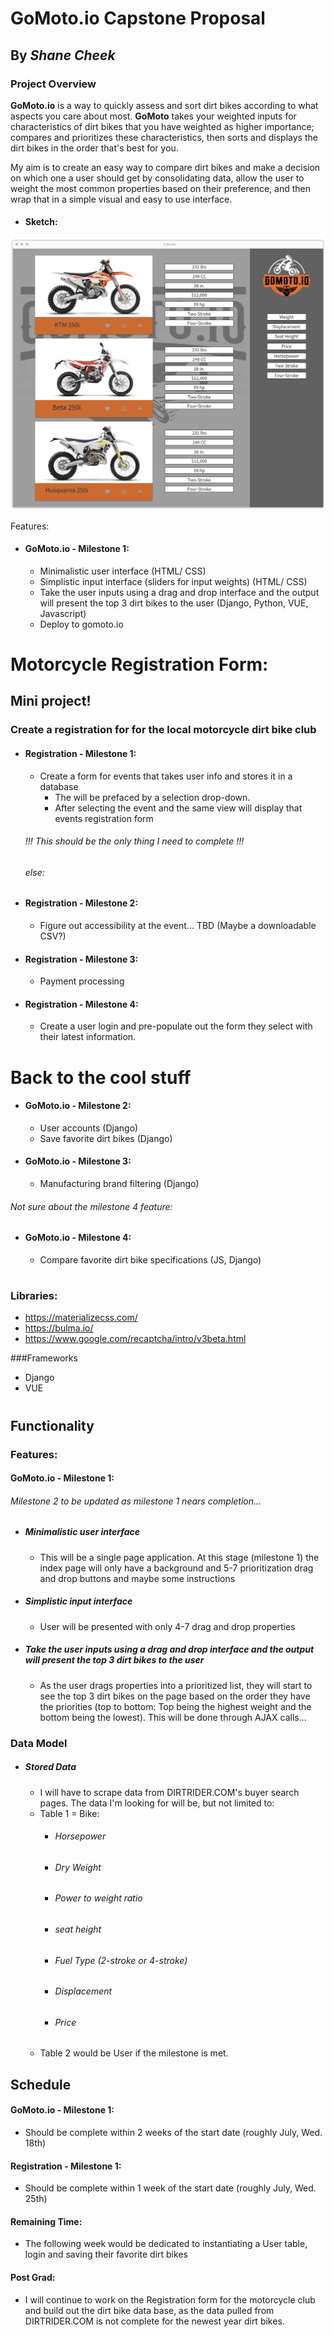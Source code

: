 # GoMoto.io Capstone Proposal
## By *Shane Cheek*
### Project Overview

**GoMoto.io** is a way to quickly assess and sort dirt bikes according to what aspects you care about most. **GoMoto** takes your weighted inputs for characteristics of dirt bikes that you have weighted as higher importance; compares and prioritizes these characteristics, then sorts and displays the dirt bikes in the order that's best for you.

My aim is to create an easy way to compare dirt bikes and make a decision on which one a user should get by consolidating data, allow the user to weight the most common properties based on their preference, and then wrap that in a simple visual and easy to use interface.

- #### Sketch:
![GoMoto.io Wireframe](capstone_scratch/Wireframe.jpg)    

Features:
- #### **GoMoto.io** - Milestone 1:
    - Minimalistic user interface (HTML/ CSS)
    - Simplistic input interface (sliders for input weights) (HTML/ CSS)
    - Take the user inputs using a drag and drop interface and the output will present the top 3 dirt bikes to the user (Django, Python, VUE, Javascript)
    - Deploy to gomoto.io
#
# Motorcycle Registration Form:
## Mini project!
### Create a registration for for the local motorcycle dirt bike club
- #### Registration - Milestone 1:
    - Create a form for events that takes user info and stores it in a database
        - The will be prefaced by a selection drop-down.
        - After selecting the event and the same view will display that events registration form
    ###### !!! This should be the only thing I need to complete !!!
    ###### else:
    
- #### Registration - Milestone 2:
    - Figure out accessibility at the event... TBD (Maybe a downloadable CSV?)
     
- #### Registration - Milestone 3:
    - Payment processing
        
- #### Registration - Milestone 4:
    - Create a user login and pre-populate out the form they select with their latest information.
#
# Back to the cool stuff
- #### **GoMoto.io** - Milestone 2:
    - User accounts (Django)
    - Save favorite dirt bikes (Django)
    
- #### **GoMoto.io** - Milestone 3:
    - Manufacturing brand filtering (Django)
    
###### *Not sure about the milestone 4 feature:*
- #### **GoMoto.io** - Milestone 4:
    - Compare favorite dirt bike specifications (JS, Django)
#

### Libraries:
- https://materializecss.com/
- https://bulma.io/
- https://www.google.com/recaptcha/intro/v3beta.html  
  
  
###Frameworks
- Django
- VUE
#
## Functionality
### Features:
#### **GoMoto.io** - Milestone 1:
###### Milestone 2 to be updated as milestone 1 nears completion...
- ##### Minimalistic user interface
    - This will be a single page application. At this stage (milestone 1) the index page will only have a background and 5-7 prioritization drag and drop buttons and maybe some instructions
- ##### Simplistic input interface
    - User will be presented with only 4-7 drag and drop properties
- ##### Take the user inputs using a drag and drop interface and the output will present the top 3 dirt bikes to the user
    - As the user drags properties into a prioritized list, they will start to see the top 3 dirt bikes on the page based on the order they have the priorities (top to bottom: Top being the highest weight and the bottom being the lowest). This will be done through AJAX calls...

### Data Model
- ##### Stored Data
    - I will have to scrape data from DIRTRIDER.COM's buyer search pages. The data I'm looking for will be, but not limited to:
    - Table 1 = Bike:
        - ###### Horsepower
        - ###### Dry Weight
        - ###### Power to weight ratio
        - ###### seat height
        - ###### Fuel Type (2-stroke or 4-stroke)
        - ###### Displacement
        - ###### Price
    - Table 2 would be User if the milestone is met.

## Schedule
#### **GoMoto.io** - Milestone 1:
- Should be complete within 2 weeks of the start date (roughly July, Wed. 18th)
#### Registration - Milestone 1:
- Should be complete within 1 week of the start date (roughly July, Wed. 25th)
#### Remaining Time:
- The following week would be dedicated to instantiating a User table, login and saving their favorite dirt bikes
#### Post Grad:
- I will continue to work on the Registration form for the motorcycle club and build out the dirt bike data base, as the data pulled from DIRTRIDER.COM is not complete for the newest year dirt bikes.




